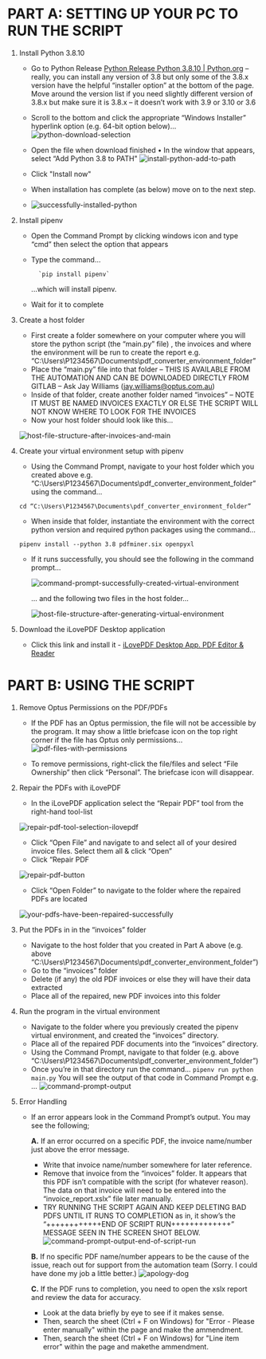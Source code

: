 # PART A: SETTING UP YOUR PC TO RUN THE SCRIPT

1. Install Python 3.8.10
	* Go to Python Release [Python Release Python 3.8.10 | Python.org](https://www.python.org/downloads/release/python-3810/) – really, you can install any version of 3.8 but only some of the 3.8.x version have the helpful “installer option” at the bottom of the page. Move around the version list if you need slightly different version of 3.8.x but make sure it is 3.8.x – it doesn’t work with 3.9 or 3.10 or 3.6
	* Scroll to the bottom and click the appropriate “Windows Installer” hyperlink option (e.g. 64-bit option below)...
![python-download-selection](/readme-images/python-download-selection.png)
	* Open the file when download finished •  In the window that appears, select “Add Python 3.8 to PATH"
	![install-python-add-to-path](/readme-images/install-python-add-to-path.png)
  

	* Click "Install now"
	* When installation has complete (as below) move on to the next step.
	* ![successfully-installed-python](/readme-images/successfully-installed-python.png)

2.  Install pipenv
	* Open the Command Prompt by clicking windows icon and type “cmd” then select the option that appears
	* Type the command…	

			`pip install pipenv`
    
		...which will install pipenv.
	* Wait for it to complete
3. Create a host folder
	* First create a folder somewhere on your computer where you will store the python script  (the “main.py” file) , the invoices and where the environment will be run to create the report e.g. “C:\Users\P1234567\Documents\pdf_converter_environment_folder”
	* Place the “main.py” file into that folder – THIS IS AVAILABLE FROM THE AUTOMATION AND CAN BE DOWNLOADED DIRECTLY FROM GITLAB – Ask Jay Williams (jay.williams@optus.com.au)
	* Inside of that folder, create another folder named “invoices” – NOTE IT MUST BE NAMED INVOICES EXACTLY OR ELSE THE SCRIPT WILL NOT KNOW WHERE TO LOOK FOR THE INVOICES
	* Now your host folder should look like this…
	 
	 ![host-file-structure-after-invoices-and-main](/readme-images/host-file-structure-after-invoices-and-main.png)

4. Create your virtual environment setup with pipenv
	* Using the Command Prompt, navigate to your host folder which you created above e.g. “C:\Users\P1234567\Documents\pdf_converter_environment_folder” using the command…
	
	`cd “C:\Users\P1234567\Documents\pdf_converter_environment_folder”`
	* When inside that folder, instantiate the environment with the correct python version and required python packages using the command… 
	
	`pipenv install --python 3.8 pdfminer.six openpyxl`
	* If it runs successfully, you should see the following in the command prompt… 
	
		![command-prompt-successfully-created-virtual-environment](/readme-images/command-prompt-successfully-created-virtual-environment.png)
	
	 	… and the following two files in the host folder…

		![host-file-structure-after-generating-virtual-environment](/readme-images/host-file-structure-after-generating-virtual-environment.png)


5. Download the iLovePDF Desktop application
	* Click this link and install it - [iLovePDF Desktop App. PDF Editor & Reader](https://www.ilovepdf.com/desktop)

# PART B: USING THE SCRIPT
1. Remove Optus Permissions on the PDF/PDFs
	* If the PDF has an Optus permission, the file will not be accessible by the program. It may show a little briefcase icon on the top right corner if the file has Optus only permissions…
	![pdf-files-with-permissions](/readme-images/pdf-files-with-permissions.png)

	* To remove permissions, right-click the file/files and select “File Ownership” then click “Personal”. The briefcase icon will disappear.

2. Repair the PDFs with iLovePDF
	* In the iLovePDF application select the “Repair PDF” tool from the right-hand tool-list

	![repair-pdf-tool-selection-ilovepdf](/readme-images/repair-pdf-tool-selection-ilovepdf.png)

	* Click “Open File” and navigate to and select all of your desired invoice files. Select them all & click “Open”
	* Click “Repair PDF
	
	![repair-pdf-button](/readme-images/repair-pdf-button.png)

	* Click “Open Folder” to navigate to the folder where the repaired PDFs are located
  
	![your-pdfs-have-been-repaired-successfully](/readme-images/your-pdfs-have-been-repaired-successfully.png)

 3. Put the PDFs in in the “invoices” folder
	*	Navigate to the host folder that you created in Part A above (e.g. above “C:\Users\P1234567\Documents\pdf_converter_environment_folder”)
	*	Go to the “invoices” folder
	*	Delete (if any) the old PDF invoices or else they will have their data extracted
	*	Place all of the repaired, new PDF invoices into this folder
 4. Run the program in the virtual environment
	* Navigate to the folder where you previously created the pipenv virtual environment, and created the “invoices” directory.
	* Place all of the repaired PDF documents into the “invoices” directory.
	* Using the Command Prompt, navigate to that folder (e.g. above “C:\Users\P1234567\Documents\pdf_converter_environment_folder”)
	* Once you’re in that directory run the command…
	`pipenv run python main.py` 
	 You will see the output of that code in Command Prompt e.g. …
	 ![command-prompt-output](/readme-images/command-prompt-output.png)
	 
 5. Error Handling
	* If an error appears look in the Command Prompt’s output. You may see the following;
	
		**A.** If an error occurred on a specific PDF, the invoice name/number just above the error message.
		* Write that invoice name/number somewhere for later reference.
		* Remove that invoice from the “invoices” folder. It appears that this PDF isn’t compatible with the script (for whatever reason). The data on that invoice will need to be entered into the “invoice_report.xslx” file later manually.
		* TRY RUNNING THE SCRIPT AGAIN AND KEEP DELETING BAD PDFS UNTIL IT RUNS TO COMPLETION as in, it show’s the “++++++++++++END OF SCRIPT RUN+++++++++++++” MESSAGE SEEN IN THE SCREEN SHOT BELOW.
	![command-prompt-output-end-of-script-run](/readme-images/command-prompt-output-end-of-script-run.png)


		**B.**  If no specific PDF name/number appears to be the cause of the issue, reach out for support from the automation team (Sorry. I could have done my job a little better.)
		![apology-dog](/readme-images/apology-dog.png)

		**C.** If the PDF runs to completion, you need to open the xslx report and review the data for accuracy.
		* Look at the data briefly by eye to see if it makes sense. 
		* Then, search the sheet (Ctrl + F on Windows) for "Error - Please enter manually" within the page and make the ammendment. 
		* Then, search the sheet (Ctrl + F on Windows) for "Line item error" within the page and makethe ammendment.


